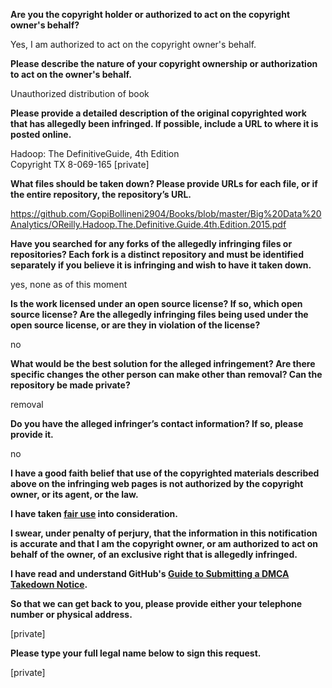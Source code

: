 **Are you the copyright holder or authorized to act on the copyright owner's behalf?**

Yes, I am authorized to act on the copyright owner's behalf.

**Please describe the nature of your copyright ownership or authorization to act on the owner's behalf.**

Unauthorized distribution of book

**Please provide a detailed description of the original copyrighted work that has allegedly been infringed. If possible, include a URL to where it is posted online.**

Hadoop: The DefinitiveGuide, 4th Edition  
Copyright TX 8-069-165 [private]

**What files should be taken down? Please provide URLs for each file, or if the entire repository, the repository’s URL.**

https://github.com/GopiBollineni2904/Books/blob/master/Big%20Data%20Analytics/OReilly.Hadoop.The.Definitive.Guide.4th.Edition.2015.pdf

**Have you searched for any forks of the allegedly infringing files or repositories? Each fork is a distinct repository and must be identified separately if you believe it is infringing and wish to have it taken down.**

yes, none as of this moment

**Is the work licensed under an open source license? If so, which open source license? Are the allegedly infringing files being used under the open source license, or are they in violation of the license?**

no

**What would be the best solution for the alleged infringement? Are there specific changes the other person can make other than removal? Can the repository be made private?**

removal

**Do you have the alleged infringer’s contact information? If so, please provide it.**

no

**I have a good faith belief that use of the copyrighted materials described above on the infringing web pages is not authorized by the copyright owner, or its agent, or the law.**

**I have taken <a href="https://www.lumendatabase.org/topics/22">fair use</a> into consideration.**

**I swear, under penalty of perjury, that the information in this notification is accurate and that I am the copyright owner, or am authorized to act on behalf of the owner, of an exclusive right that is allegedly infringed.**

**I have read and understand GitHub's <a href="https://docs.github.com/articles/guide-to-submitting-a-dmca-takedown-notice/">Guide to Submitting a DMCA Takedown Notice</a>.**

**So that we can get back to you, please provide either your telephone number or physical address.**

[private]

**Please type your full legal name below to sign this request.**

[private]
